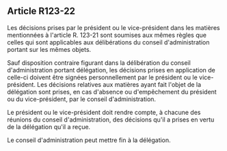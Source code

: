 ## Article R123-22

Les décisions prises par le président ou le vice-président dans les matières mentionnées à l'article R. 123-21
sont soumises aux mêmes règles que celles qui sont applicables aux délibérations du conseil d'administration
portant sur les mêmes objets.

Sauf disposition contraire figurant dans la délibération du conseil d'administration portant délégation, les
décisions prises en application de celle-ci doivent être signées personnellement par le président ou le vice-
président. Les décisions relatives aux matières ayant fait l'objet de la délégation sont prises, en cas d'absence
ou d'empêchement du président ou du vice-président, par le conseil d'administration.

Le président ou le vice-président doit rendre compte, à chacune des réunions du conseil d'administration, des
décisions qu'il a prises en vertu de la délégation qu'il a reçue.

Le conseil d'administration peut mettre fin à la délégation.

